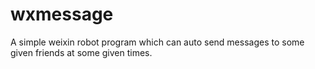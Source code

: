 # wxmessage
A simple weixin robot program which can auto send messages to some given friends at some given times.
